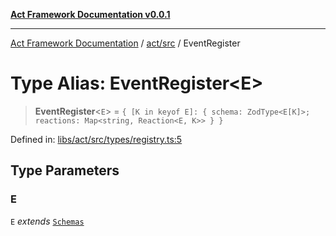 [**Act Framework Documentation v0.0.1**](README.md)

***

[Act Framework Documentation](README.md) / [act/src](act.src.md) / EventRegister

# Type Alias: EventRegister\<E\>

> **EventRegister**\<`E`\> = `{ [K in keyof E]: { schema: ZodType<E[K]>; reactions: Map<string, Reaction<E, K>> } }`

Defined in: [libs/act/src/types/registry.ts:5](https://github.com/Rotorsoft/act-root/blob/62fab56d51bbe483c1ba64b9cb3720e282a9a947/libs/act/src/types/registry.ts#L5)

## Type Parameters

### E

`E` *extends* [`Schemas`](act.src.TypeAlias.Schemas.md)
